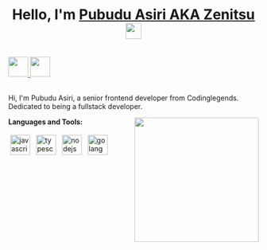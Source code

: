 <h1 align="center">Hello, I'm <a href="https://www.blackcater.win/" target="_blank">Pubudu Asiri AKA Zenitsu</a> <img
src="https://github.com/blackcater/blackcater/raw/main/images/Hi.gif" height="32" /></h1>

<br />

<a href="mailto:pubbba099@gmail.com">
  <img src="https://github.com/blackcater/blackcater/raw/main/images/social-gmail.svg" height="40" />
  <img src="[https://github.com/blackcater/blackcater/raw/main/images/social-gmail.svg](https://img.shields.io/badge/Medium-12100E?style=for-the-badge&logo=medium&logoColor=white)" height="40" />
</a>

<br />
<br />

Hi, I'm Pubudu Asiri, a senior frontend developer from Codinglegends. Dedicated to being a fullstack developer.

<a href="#"><img align="right" src="/images/zenitsu.gif" width="250" height="250" /></a>



**Languages and Tools:**

<p>
<img src="https://github.com/blackcater/blackcater/raw/main/images/logo-javascript.svg" height="40" style="vertical-align:down; margin:4px" alt="javascript">
<img src="https://github.com/blackcater/blackcater/raw/main/images/logo-typescript.svg" height="40" style="vertical-align:down; margin:4px" alt="typescript">
<img src="https://github.com/blackcater/blackcater/raw/main/images/logo-nodejs.svg" height="40" style="vertical-align:down; margin:4px" alt="nodejs">
<img src="https://github.com/blackcater/blackcater/raw/main/images/logo-golang.svg" height="40" style="vertical-align:down; margin:4px" alt="golang">
</p>

  
  

